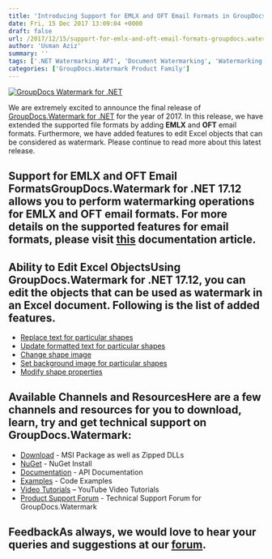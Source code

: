 ```yaml
---
title: 'Introducing Support for EMLX and OFT Email Formats in GroupDocs.Watermark for .NET 17.12'
date: Fri, 15 Dec 2017 13:09:04 +0000
draft: false
url: /2017/12/15/support-for-emlx-and-oft-email-formats-groupdocs.watermark-for-.net-17.12/
author: 'Usman Aziz'
summary: ''
tags: ['.NET Watermarking API', 'Document Watermarking', 'Watermarking API for .NET', 'GroupDocs.Watermark for .NET', 'GroupDocs.Watermark for .NET Release']
categories: ['GroupDocs.Watermark Product Family']
---
```


[![GroupDocs Watermark for .NET](http://blog.groupdocs.com/wp-content/uploads/sites/4/2017/05/GroupDocs-Watermark-for-.NET_.png)](http://groupdocs.com/dot-net/document-watermark-library)

We are extremely excited to announce the final release of [GroupDocs.Watermark for .NET](https://products.groupdocs.com/watermark/net) for the year of 2017. In this release, we have extended the supported file formats by adding **EMLX** and **OFT** email formats. Furthermore, we have added features to edit Excel objects that can be considered as watermark. Please continue to read more about this latest release.

## Support for EMLX and OFT Email FormatsGroupDocs.Watermark for .NET 17.12 allows you to perform watermarking operations for EMLX and OFT email formats. For more details on the supported features for email formats, please visit [this](https://docs.groupdocs.com/watermark/net) documentation article.

## Ability to Edit Excel ObjectsUsing GroupDocs.Watermark for .NET 17.12, you can edit the objects that can be used as watermark in an Excel document. Following is the list of added features.

*   [Replace text for particular shapes](https://docs.groupdocs.com/watermark/net)
*   [Update formatted text for particular shapes](https://docs.groupdocs.com/watermark/net)
*   [Change shape image](https://docs.groupdocs.com/watermark/net)
*   [Set background image for particular shapes](https://docs.groupdocs.com/watermark/net)
*   [Modify shape properties](https://docs.groupdocs.com/watermark/net)

## Available Channels and ResourcesHere are a few channels and resources for you to download, learn, try and get technical support on GroupDocs.Watermark:

*   [Download](https://downloads.groupdocs.com/watermark/net "GroupDocs.Watermark MSI") - MSI Package as well as Zipped DLLs
*   [NuGet](https://www.nuget.org/packages/GroupDocs.Watermark/ "GroupDocs.Watermark Nuget Package") - NuGet Install
*   [Documentation](https://docs.groupdocs.com/watermark/net "Watermark API documentation") - API Documentation
*   [Examples](https://github.com/groupdocs-watermark/GroupDocs.watermark-for-.NET "How to use Watermark API") - Code Examples
*   [Video Tutorials](https://www.youtube.com/playlist?list=PL25CTxMCj5vPusvdhHD52X_Q8bTjObAc9) – YouTube Video Tutorials
*   [Product Support Forum](https://forum.groupdocs.com/c/watermark) - Technical Support Forum for GroupDocs.Watermark

## FeedbackAs always, we would love to hear your queries and suggestions at our [forum](https://forum.groupdocs.com/c/watermark "Technical Support Forum").





